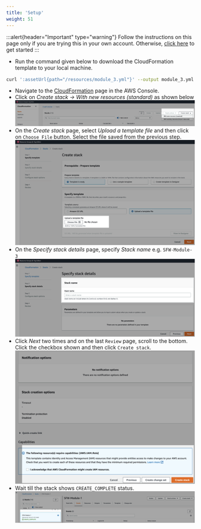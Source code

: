 ```yaml
---
title: 'Setup'
weight: 51
---
```


:::alert{header="Important" type="warning"}
Follow the instructions on this page only if you are trying this in your own account. Otherwise, [click here](../step-2) to get started
:::

- Run the command given below to download the CloudFormation template to your local machine.

```bash
curl ':assetUrl{path="/resources/module_3.yml"}' --output module_3.yml
```

- Navigate to the [CloudFormation](https://console.aws.amazon.com/cloudformation/home?region=us-east-1) page in the AWS Console.
- Click on _Create stack -> With new resources (standard)_ as shown below
  ![CloudFormation home page](/static/img/setup/setup-cloudformation-homepage.png)
- On the _Create stack_ page, select _Upload a template file_ and then click on `Choose File` button. Select the file saved from the previous step.
  ![CloudFormation choose file](/static/img/setup/setup-cloudformation-choose-file.png)
- On the _Specify stack details_ page, specify _Stack name_ e.g. `SFW-Module-3`
  ![CloudFormation stack name](/static/img/setup/setup-cloudformation-stack-name.png)
- Click _Next_ two times and on the last `Review` page, scroll to the bottom. Click the checkbox shown and then click `Create stack`.
  ![CloudFormation create stack](/static/img/setup/setup-cloudformation-create-stack.png)
- Wait till the stack shows `CREATE_COMPLETE` status.
  ![CloudFormation stack complete](/static/img/setup/setup-cloudformation-create-complete.png)
